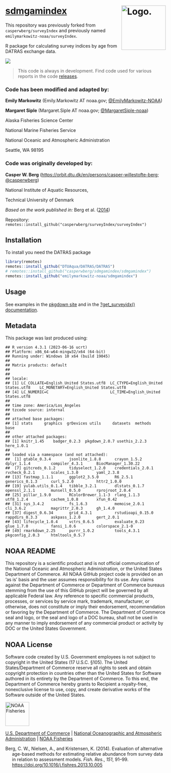 <!-- README.md is generated from README.Rmd. Please edit that file -->

# [sdmgamindex](link_repo) <img src="https://avatars.githubusercontent.com/u/91760178?s=96&amp;v=4" alt="Logo." align="right" width="139" height="139"/>

This repository was previously forked from `casperwberg/surveyIndex` and
previously named `emilymarkowitz-noaa/surveyIndex`.

R package for calculating survey indices by age from DATRAS exchange
data.

[![](https://img.shields.io/github/last-commit/EmilyMarkowitz-NOAA/sdmgamindex.svg)](https://github.com/EmilyMarkowitz-NOAA/sdmgamindex/commits/main)

> This code is always in development. Find code used for various reports
> in the code
> [releases](https://github.com/EmilyMarkowitz-NOAA/sdmgamindex//releases).

### Code has been modified and adapted by:

**Emily Markowitz** (Emily.Markowitz AT noaa.gov;
[@EmilyMarkowitz-NOAA](https://github.com/EmilyMarkowitz-NOAA))

**Margaret Siple** (Margaret.Siple AT noaa.gov;
[@MargaretSiple-noaa](https://github.com/MargaretSiple-noaa))

Alaska Fisheries Science Center

National Marine Fisheries Service

National Oceanic and Atmospheric Administration

Seattle, WA 98195

### Code was originally developed by:

**Casper W. Berg**
(<https://orbit.dtu.dk/en/persons/casper-willestofte-berg>;
[@casperwberg](https://github.com/casperwberg))

National Institute of Aquatic Resources,

Technical University of Denmark

*Based on the work published in:* Berg et al. ([2014](#ref-Berg2014))

Repository:
`remotes::install_github("casperwberg/surveyIndex/surveyIndex")`

## Installation

To install you need the DATRAS package

``` r
library(remotes)
remotes::install_github("DTUAqua/DATRAS/DATRAS")
# remotes::install_github("casperwberg/sdmgamindex/sdmgamindex")
remotes::install_github("emilymarkowitz-noaa/sdmgamindex")
```

## Usage

See examples in the [pkgdown
site](https://EmilyMarkowitz-NOAA.github.io/sdmgamindex/) and in the
[?get_surveyidx()
documentation](https://emilymarkowitz-noaa.github.io/sdmgamindex/reference/get_surveyidx.html).

## Metadata

This package was last produced using:

    ## R version 4.3.1 (2023-06-16 ucrt)
    ## Platform: x86_64-w64-mingw32/x64 (64-bit)
    ## Running under: Windows 10 x64 (build 19045)
    ## 
    ## Matrix products: default
    ## 
    ## 
    ## locale:
    ## [1] LC_COLLATE=English_United States.utf8  LC_CTYPE=English_United States.utf8    LC_MONETARY=English_United States.utf8
    ## [4] LC_NUMERIC=C                           LC_TIME=English_United States.utf8    
    ## 
    ## time zone: America/Los_Angeles
    ## tzcode source: internal
    ## 
    ## attached base packages:
    ## [1] stats     graphics  grDevices utils     datasets  methods   base     
    ## 
    ## other attached packages:
    ## [1] knitr_1.45    badger_0.2.3  pkgdown_2.0.7 usethis_2.2.3 here_1.0.1   
    ## 
    ## loaded via a namespace (and not attached):
    ##  [1] gtable_0.3.4        jsonlite_1.8.8      crayon_1.5.2        dplyr_1.1.4         compiler_4.3.1      BiocManager_1.30.22
    ##  [7] gitcreds_0.1.2      tidyselect_1.2.0    credentials_2.0.1   rvcheck_0.2.1       scales_1.3.0        yaml_2.3.8         
    ## [13] fastmap_1.1.1       ggplot2_3.5.0       R6_2.5.1            generics_0.1.3      curl_5.2.0          httr2_1.0.0        
    ## [19] yulab.utils_0.1.4   tibble_3.2.1        dlstats_0.1.7       openssl_2.1.1       munsell_0.5.0       rprojroot_2.0.4    
    ## [25] pillar_1.9.0        RColorBrewer_1.1-3  rlang_1.1.3         utf8_1.2.4          cachem_1.0.8        xfun_0.42          
    ## [31] sys_3.4.2           fs_1.6.3            memoise_2.0.1       cli_3.6.2           magrittr_2.0.3      gh_1.4.0           
    ## [37] digest_0.6.34       grid_4.3.1          rstudioapi_0.15.0   rappdirs_0.3.3      askpass_1.2.0       gert_2.0.1         
    ## [43] lifecycle_1.0.4     vctrs_0.6.5         evaluate_0.23       glue_1.7.0          fansi_1.0.6         colorspace_2.1-0   
    ## [49] rmarkdown_2.25      purrr_1.0.2         tools_4.3.1         pkgconfig_2.0.3     htmltools_0.5.7

## NOAA README

This repository is a scientific product and is not official
communication of the National Oceanic and Atmospheric Administration, or
the United States Department of Commerce. All NOAA GitHub project code
is provided on an ‘as is’ basis and the user assumes responsibility for
its use. Any claims against the Department of Commerce or Department of
Commerce bureaus stemming from the use of this GitHub project will be
governed by all applicable Federal law. Any reference to specific
commercial products, processes, or services by service mark, trademark,
manufacturer, or otherwise, does not constitute or imply their
endorsement, recommendation or favoring by the Department of Commerce.
The Department of Commerce seal and logo, or the seal and logo of a DOC
bureau, shall not be used in any manner to imply endorsement of any
commercial product or activity by DOC or the United States Government.

## NOAA License

Software code created by U.S. Government employees is not subject to
copyright in the United States (17 U.S.C. §105). The United
States/Department of Commerce reserve all rights to seek and obtain
copyright protection in countries other than the United States for
Software authored in its entirety by the Department of Commerce. To this
end, the Department of Commerce hereby grants to Recipient a
royalty-free, nonexclusive license to use, copy, and create derivative
works of the Software outside of the United States.

<img src="https://raw.githubusercontent.com/nmfs-general-modeling-tools/nmfspalette/main/man/figures/noaa-fisheries-rgb-2line-horizontal-small.png" alt="NOAA Fisheries" height="75"/>

[U.S. Department of Commerce](https://www.commerce.gov/) \| [National
Oceanographic and Atmospheric Administration](https://www.noaa.gov) \|
[NOAA Fisheries](https://www.fisheries.noaa.gov/)

<div id="refs" class="references csl-bib-body hanging-indent"
line-spacing="2">

<div id="ref-Berg2014" class="csl-entry">

Berg, C. W., Nielsen, A., and Kristensen, K. (2014). Evaluation of
alternative age-based methods for estimating relative abundance from
survey data in relation to assessment models. *Fish. Res.*, *151*,
91–99. <https://doi.org/10.1016/j.fishres.2013.10.005>

</div>

</div>
